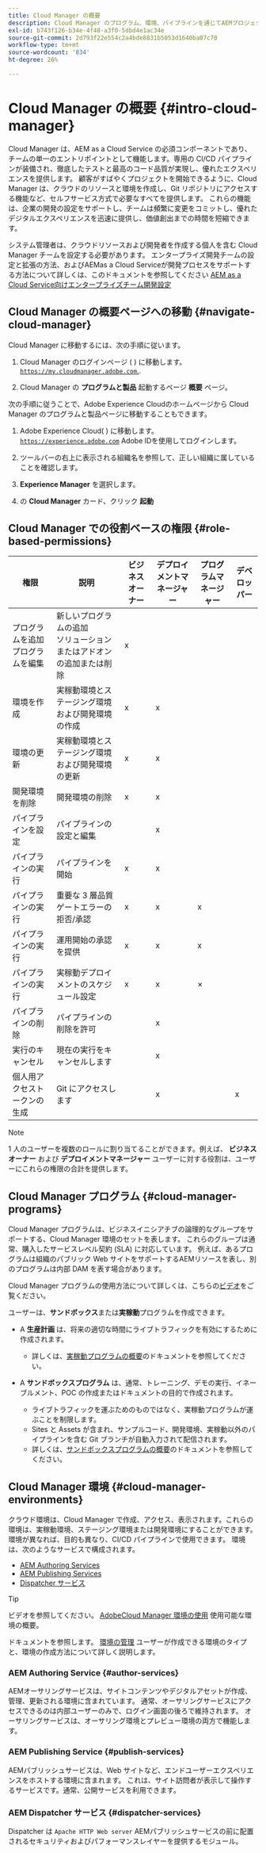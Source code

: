 ```yaml
---
title: Cloud Manager の概要
description: Cloud Manager のプログラム、環境、パイプラインを通じてAEMプロジェクトを Cloud Manager がサポートする方法について説明します。
exl-id: b743f126-b34e-4f48-a3f0-5dbd4e1ac34e
source-git-commit: 2d793f22e554c2a4bde8831b5053d1640ba07c70
workflow-type: tm+mt
source-wordcount: '834'
ht-degree: 26%

---
```


# Cloud Manager の概要 {#intro-cloud-manager}

Cloud Manager は、AEM as a Cloud Service の必須コンポーネントであり、チームの単一のエントリポイントとして機能します。専用の CI/CD パイプラインが装備され、徹底したテストと最高のコード品質が実現し、優れたエクスペリエンスを提供します。 顧客がすばやくプロジェクトを開始できるように、Cloud Manager は、クラウドのリソースと環境を作成し、Git リポジトリにアクセスする機能など、セルフサービス方式で必要なすべてを提供します。 これらの機能は、企業の開発の設定をサポートし、チームは頻繁に変更をコミットし、優れたデジタルエクスペリエンスを迅速に提供し、価値創出までの時間を短縮できます。

システム管理者は、クラウドリソースおよび開発者を作成する個人を含む Cloud Manager チームを設定する必要があります。 エンタープライズ開発チームの設定と拡張の方法、およびAEMas a Cloud Serviceが開発プロセスをサポートする方法について詳しくは、このドキュメントを参照してください [AEM as a Cloud Service向けエンタープライズチーム開発設定](/help/implementing/cloud-manager/managing-code/enterprise-team-dev-setup.md)

## Cloud Manager の概要ページへの移動 {#navigate-cloud-manager}

Cloud Manager に移動するには、次の手順に従います。

1. Cloud Manager のログインページ ( ) に移動します。 [`https://my.cloudmanager.adobe.com`.](https://my.cloudmanager.adobe.com/).

1. Cloud Manager の **プログラムと製品** 起動するページ **概要** ページ。

次の手順に従うことで、Adobe Experience Cloudのホームページから Cloud Manager のプログラムと製品ページに移動することもできます。

1. Adobe Experience Cloud( ) に移動します。 [`https://experience.adobe.com`](https://experience.adobe.com) Adobe IDを使用してログインします。

1. ツールバーの右上に表示される組織名を参照して、正しい組織に属していることを確認します。

1. **Experience Manager** を選択します。

1. の **Cloud Manager** カード、クリック **起動**

## Cloud Manager での役割ベースの権限 {#role-based-permissions}

| 権限 | 説明 | ビジネスオーナー | デプロイメントマネージャー | プログラムマネージャー | デベロッパー |
|--- |--- |--- |--- |--- |--- |
| プログラムを追加<br>プログラムを編集 | 新しいプログラムの追加<br>ソリューションまたはアドオンの追加または削除 | x |  |  |  |
| 環境を作成 | 実稼動環境とステージング環境および開発環境の作成 | x | x |  |  |
| 環境の更新 | 実稼動環境とステージング環境および開発環境の更新 | x | x |  |  |
| 開発環境を削除 | 開発環境の削除 | x | x |  |  |
| パイプラインを設定 | パイプラインの設定と編集 |  | x |  |  |
| パイプラインの実行 | パイプラインを開始 | x | x |  |  |
| パイプラインの実行 | 重要な 3 層品質ゲートエラーの拒否/承認 | x | x | x |  |
| パイプラインの実行 | 運用開始の承認を提供 | x | x | x |  |
| パイプラインの実行 | 実稼動デプロイメントのスケジュール設定 | x | x | × |  |
| パイプラインの削除 | パイプラインの削除を許可 |  | x |  |  |
| 実行のキャンセル | 現在の実行をキャンセルします |  | x |  |  |
| 個人用アクセストークンの生成 | Git にアクセスします |  | x |  | x |

>[!NOTE]
>
>1 人のユーザーを複数のロールに割り当てることができます。例えば、 **ビジネスオーナー** および **デプロイメントマネージャー** ユーザーに対する役割は、ユーザーにこれらの権限の合計を提供します。

## Cloud Manager プログラム {#cloud-manager-programs}

Cloud Manager プログラムは、ビジネスイニシアチブの論理的なグループをサポートする、Cloud Manager 環境のセットを表します。 これらのグループは通常、購入したサービスレベル契約 (SLA) に対応しています。 例えば、あるプログラムは組織のパブリック Web サイトをサポートするAEMリソースを表し、別のプログラムは内部 DAM を表す場合があります。


Cloud Manager プログラムの使用方法について詳しくは、こちらの[ビデオ](https://experienceleague.adobe.com/docs/experience-manager-learn/cloud-service/cloud-manager/programs.html?lang=ja)をご覧ください。

ユーザーは、**サンドボックス**&#x200B;または&#x200B;**実稼動**&#x200B;プログラムを作成できます。

* A **生産計画** は、将来の適切な時間にライブトラフィックを有効にするために作成されます。
   * 詳しくは、[実稼動プログラムの概要](/help/implementing/cloud-manager/getting-access-to-aem-in-cloud/introduction-production-programs.md)のドキュメントを参照してください。

* A **サンドボックスプログラム** は、通常、トレーニング、デモの実行、イネーブルメント、POC の作成またはドキュメントの目的で作成されます。
   * ライブトラフィックを運ぶためのものではなく、実稼動プログラムが運ぶことを制限します。
   * Sites と Assets が含まれ、サンプルコード、開発環境、実稼動以外のパイプラインを含む Git ブランチが自動入力されて配信されます。
   * 詳しくは、[サンドボックスプログラムの概要](/help/implementing/cloud-manager/getting-access-to-aem-in-cloud/introduction-sandbox-programs.md)のドキュメントを参照してください。

## Cloud Manager 環境 {#cloud-manager-environments}

クラウド環境は、Cloud Manager で作成、アクセス、表示されます。これらの環境は、実稼動環境、ステージング環境または開発環境にすることができます。 環境が異なれば、目的も異なり、CI/CD パイプラインで使用できます。 環境は、次のようなサービスで構成されます。

* [AEM Authoring Services](#author-services)
* [AEM Publishing Services](#publish-services)
* [Dispatcher サービス](#dispatcher-services)

>[!TIP]
>
> ビデオを参照してください。 [AdobeCloud Manager 環境の使用](https://experienceleague.adobe.com/docs/experience-manager-learn/cloud-service/cloud-manager/environments.html?lang=ja) 使用可能な環境の概要。
>
>ドキュメントを参照します。 [環境の管理](/help/implementing/cloud-manager/manage-environments.md) ユーザーが作成できる環境のタイプと、環境の作成方法について詳しく説明します。

### AEM Authoring Service {#author-services}

AEMオーサリングサービスは、サイトコンテンツやデジタルアセットが作成、管理、更新される環境に含まれています。 通常、オーサリングサービスにアクセスできるのは内部ユーザーのみで、ログイン画面の後ろで維持されます。 オーサリングサービスは、オーサリング環境とプレビュー環境の両方で機能します。

### AEM Publishing Service {#publish-services}

AEMパブリッシュサービスは、Web サイトなど、エンドユーザーエクスペリエンスをホストする環境に含まれます。 これは、サイト訪問者が表示して操作するサービスです。通常、公開サービスを利用できます。

### AEM Dispatcher サービス {#dispatcher-services}

Dispatcher は `Apache HTTP Web server` AEMパブリッシュサービスの前に配置されるセキュリティおよびパフォーマンスレイヤーを提供するモジュール。
